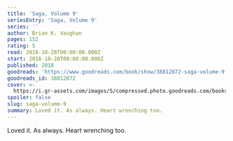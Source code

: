 ```yaml
---
title: 'Saga, Volume 9'
seriesEntry: 'Saga, Volume 9'
series: ''
author: Brian K. Vaughan
pages: 152
rating: 5
read: 2018-10-28T00:00:00.000Z
start: 2018-10-28T00:00:00.000Z
published: 2018
goodreads: 'https://www.goodreads.com/book/show/38812872-saga-volume-9'
goodreads_id: 38812872
cover: >-
  https://i.gr-assets.com/images/S/compressed.photo.goodreads.com/books/1523009508l/38812872._SX315_.jpg
spoiler: false
slug: saga-volume-9
summary: Loved it. As always. Heart wrenching too.
---
```

Loved it. As always. Heart wrenching too.

